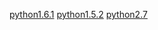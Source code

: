 [python1.6.1](http://legacy.python.org/download/releases/1.6.1/py161.exe)
[python1.5.2](https://www.python.org/ftp/python/win32/py152.exe)
[python2.7](https://www.python.org/ftp/python/2.7/python-2.7.amd64.msi)
